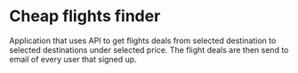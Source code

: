 # Cheap flights finder
Application that uses API to get flights deals from selected destination to selected destinations under selected price. The flight deals are then send to email of every user that signed up.
